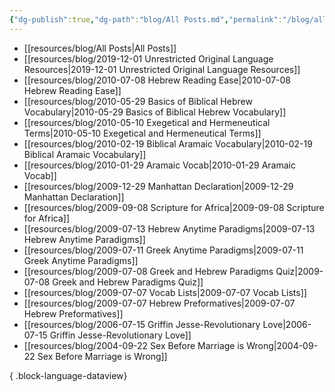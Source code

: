 ```yaml
---
{"dg-publish":true,"dg-path":"blog/All Posts.md","permalink":"/blog/all-posts/","noteIcon":"","created":"","updated":""}
---
```



- [[resources/blog/All Posts\|All Posts]]
- [[resources/blog/2019-12-01 Unrestricted Original Language Resources\|2019-12-01 Unrestricted Original Language Resources]]
- [[resources/blog/2010-07-08 Hebrew Reading Ease\|2010-07-08 Hebrew Reading Ease]]
- [[resources/blog/2010-05-29 Basics of Biblical Hebrew Vocabulary\|2010-05-29 Basics of Biblical Hebrew Vocabulary]]
- [[resources/blog/2010-05-10 Exegetical and Hermeneutical Terms\|2010-05-10 Exegetical and Hermeneutical Terms]]
- [[resources/blog/2010-02-19 Biblical Aramaic Vocabulary\|2010-02-19 Biblical Aramaic Vocabulary]]
- [[resources/blog/2010-01-29 Aramaic Vocab\|2010-01-29 Aramaic Vocab]]
- [[resources/blog/2009-12-29 Manhattan Declaration\|2009-12-29 Manhattan Declaration]]
- [[resources/blog/2009-09-08 Scripture for Africa\|2009-09-08 Scripture for Africa]]
- [[resources/blog/2009-07-13 Hebrew Anytime Paradigms\|2009-07-13 Hebrew Anytime Paradigms]]
- [[resources/blog/2009-07-11 Greek Anytime Paradigms\|2009-07-11 Greek Anytime Paradigms]]
- [[resources/blog/2009-07-08 Greek and Hebrew Paradigms Quiz\|2009-07-08 Greek and Hebrew Paradigms Quiz]]
- [[resources/blog/2009-07-07 Vocab Lists\|2009-07-07 Vocab Lists]]
- [[resources/blog/2009-07-07 Hebrew Preformatives\|2009-07-07 Hebrew Preformatives]]
- [[resources/blog/2006-07-15 Griffin Jesse-Revolutionary Love\|2006-07-15 Griffin Jesse-Revolutionary Love]]
- [[resources/blog/2004-09-22 Sex Before Marriage is Wrong\|2004-09-22 Sex Before Marriage is Wrong]]

{ .block-language-dataview}
